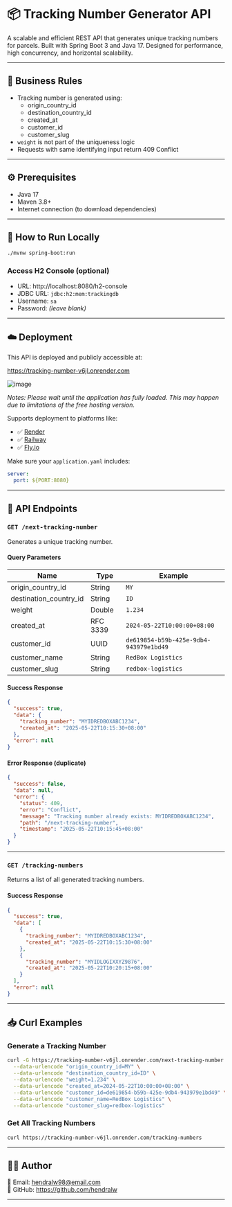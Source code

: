 # 📦 Tracking Number Generator API

A scalable and efficient REST API that generates unique tracking numbers for parcels. Built with Spring Boot 3 and Java 17. Designed for performance, high concurrency, and horizontal scalability.

---

## 🧠 Business Rules

- Tracking number is generated using:
    - origin_country_id
    - destination_country_id
    - created_at
    - customer_id
    - customer_slug
- `weight` is not part of the uniqueness logic
- Requests with same identifying input return 409 Conflict

---

## ⚙️ Prerequisites

- Java 17
- Maven 3.8+
- Internet connection (to download dependencies)

---

## 🚀 How to Run Locally

```bash
./mvnw spring-boot:run
```

### Access H2 Console (optional)

- URL: http://localhost:8080/h2-console
- JDBC URL: `jdbc:h2:mem:trackingdb`
- Username: `sa`
- Password: *(leave blank)*

---

## ☁️ Deployment

This API is deployed and publicly accessible at:

https://tracking-number-v6jl.onrender.com

![image](https://github.com/user-attachments/assets/e7175085-11d5-4924-82b6-4aee668c5e6f)

*Notes: Please wait until the application has fully loaded. This may happen due to limitations of the free hosting version.*

Supports deployment to platforms like:

- ✅ [Render](https://render.com)
- ✅ [Railway](https://railway.app)
- ✅ [Fly.io](https://fly.io)

Make sure your `application.yaml` includes:

```yaml
server:
  port: ${PORT:8080}
```

---

## 🧪 API Endpoints

### `GET /next-tracking-number`

Generates a unique tracking number.

#### Query Parameters

| Name                   | Type     | Example                                       |
|------------------------|----------|-----------------------------------------------|
| origin_country_id      | String   | `MY`                                          |
| destination_country_id | String   | `ID`                                          |
| weight                 | Double   | `1.234`                                       |
| created_at             | RFC 3339 | `2024-05-22T10:00:00+08:00`                   |
| customer_id            | UUID     | `de619854-b59b-425e-9db4-943979e1bd49`        |
| customer_name          | String   | `RedBox Logistics`                            |
| customer_slug          | String   | `redbox-logistics`                            |

#### Success Response

```json
{
  "success": true,
  "data": {
    "tracking_number": "MYIDREDBOXABC1234",
    "created_at": "2025-05-22T10:15:30+08:00"
  },
  "error": null
}
```

#### Error Response (duplicate)

```json
{
  "success": false,
  "data": null,
  "error": {
    "status": 409,
    "error": "Conflict",
    "message": "Tracking number already exists: MYIDREDBOXABC1234",
    "path": "/next-tracking-number",
    "timestamp": "2025-05-22T10:15:45+08:00"
  }
}
```

---

### `GET /tracking-numbers`

Returns a list of all generated tracking numbers.

#### Success Response

```json
{
  "success": true,
  "data": [
    {
      "tracking_number": "MYIDREDBOXABC1234",
      "created_at": "2025-05-22T10:15:30+08:00"
    },
    {
      "tracking_number": "MYIDLOGIXXYZ9876",
      "created_at": "2025-05-22T10:20:15+08:00"
    }
  ],
  "error": null
}
```

---

## 📥 Curl Examples

### Generate a Tracking Number

```bash
curl -G https://tracking-number-v6jl.onrender.com/next-tracking-number \
  --data-urlencode "origin_country_id=MY" \
  --data-urlencode "destination_country_id=ID" \
  --data-urlencode "weight=1.234" \
  --data-urlencode "created_at=2024-05-22T10:00:00+08:00" \
  --data-urlencode "customer_id=de619854-b59b-425e-9db4-943979e1bd49" \
  --data-urlencode "customer_name=RedBox Logistics" \
  --data-urlencode "customer_slug=redbox-logistics"
```

### Get All Tracking Numbers

```bash
curl https://tracking-number-v6jl.onrender.com/tracking-numbers
```

---

## 👨‍💻 Author

📧 Email: hendralw98@email.com  
🔗 GitHub: https://github.com/hendralw

---

